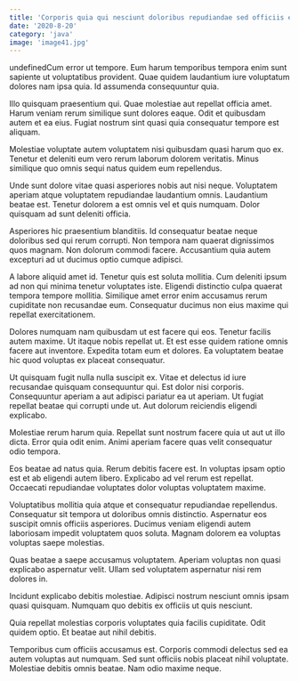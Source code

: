 ```yaml
---
title: 'Corporis quia qui nesciunt doloribus repudiandae sed officiis expedita.'
date: '2020-8-20'
category: 'java'
image: 'image41.jpg'
---
```


undefinedCum error ut tempore. Eum harum temporibus tempora enim sunt sapiente ut voluptatibus provident. Quae quidem laudantium iure voluptatum dolores nam ipsa quia. Id assumenda consequuntur quia.
 Illo quisquam praesentium qui. Quae molestiae aut repellat officia amet. Harum veniam rerum similique sunt dolores eaque. Odit et quibusdam autem et ea eius. Fugiat nostrum sint quasi quia consequatur tempore est aliquam.
 Molestiae voluptate autem voluptatem nisi quibusdam quasi harum quo ex. Tenetur et deleniti eum vero rerum laborum dolorem veritatis. Minus similique quo omnis sequi natus quidem eum repellendus.

Unde sunt dolore vitae quasi asperiores nobis aut nisi neque. Voluptatem aperiam atque voluptatem repudiandae laudantium omnis. Laudantium beatae est. Tenetur dolorem a est omnis vel et quis numquam. Dolor quisquam ad sunt deleniti officia.
 Asperiores hic praesentium blanditiis. Id consequatur beatae neque doloribus sed qui rerum corrupti. Non tempora nam quaerat dignissimos quos magnam. Non dolorum commodi facere. Accusantium quia autem excepturi ad ut ducimus optio cumque adipisci.
 A labore aliquid amet id. Tenetur quis est soluta mollitia. Cum deleniti ipsum ad non qui minima tenetur voluptates iste. Eligendi distinctio culpa quaerat tempora tempore mollitia. Similique amet error enim accusamus rerum cupiditate non recusandae eum. Consequatur ducimus non eius maxime qui repellat exercitationem.

Dolores numquam nam quibusdam ut est facere qui eos. Tenetur facilis autem maxime. Ut itaque nobis repellat ut. Et est esse quidem ratione omnis facere aut inventore. Expedita totam eum et dolores. Ea voluptatem beatae hic quod voluptas ex placeat consequatur.
 Ut quisquam fugit nulla nulla suscipit ex. Vitae et delectus id iure recusandae quisquam consequuntur qui. Est dolor nisi corporis. Consequuntur aperiam a aut adipisci pariatur ea ut aperiam. Ut fugiat repellat beatae qui corrupti unde ut. Aut dolorum reiciendis eligendi explicabo.
 Molestiae rerum harum quia. Repellat sunt nostrum facere quia ut aut ut illo dicta. Error quia odit enim. Animi aperiam facere quas velit consequatur odio tempora.

Eos beatae ad natus quia. Rerum debitis facere est. In voluptas ipsam optio est et ab eligendi autem libero. Explicabo ad vel rerum est repellat. Occaecati repudiandae voluptates dolor voluptas voluptatem maxime.
 Voluptatibus mollitia quia atque et consequatur repudiandae repellendus. Consequatur sit tempora ut doloribus omnis distinctio. Aspernatur eos suscipit omnis officiis asperiores. Ducimus veniam eligendi autem laboriosam impedit voluptatem quos soluta. Magnam dolorem ea voluptas voluptas saepe molestias.
 Quas beatae a saepe accusamus voluptatem. Aperiam voluptas non quasi explicabo aspernatur velit. Ullam sed voluptatem aspernatur nisi rem dolores in.

Incidunt explicabo debitis molestiae. Adipisci nostrum nesciunt omnis ipsam quasi quisquam. Numquam quo debitis ex officiis ut quis nesciunt.
 Quia repellat molestias corporis voluptates quia facilis cupiditate. Odit quidem optio. Et beatae aut nihil debitis.
 Temporibus cum officiis accusamus est. Corporis commodi delectus sed ea autem voluptas aut numquam. Sed sunt officiis nobis placeat nihil voluptate. Molestiae debitis omnis beatae. Nam odio maxime neque.


